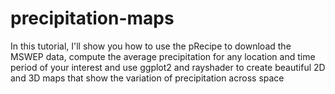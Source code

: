# precipitation-maps
In this tutorial, I'll show you how to use the pRecipe to download the MSWEP data, compute the average precipitation for any location and time period of your interest and use ggplot2 and rayshader to create beautiful 2D and 3D maps that show the variation of precipitation across space
